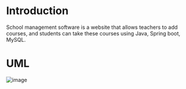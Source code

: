 # Introduction
School management software is a website that allows teachers to add courses, and students can take 
these courses using Java, Spring boot, MySQL. 

# UML

![image](https://user-images.githubusercontent.com/88631496/222553584-e89c96e4-2541-46da-9e69-62af8f98b3aa.png)
